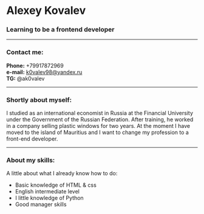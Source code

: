 # Alexey Kovalev
### Learning to be a frontend developer
***
### Contact me:
**Phone:** +79917872969 \
**e-mail:** k0valev98@yandex.ru \
**TG:** @ak0valev 
***
### Shortly about myself:

I studied as an international economist in Russia at the Financial University under the Government of the Russian Federation. After training, he worked in a company selling plastic windows for two years. At the moment I have moved to the island of Mauritius and I want to change my profession to a front-end developer.

***
### About my skills:

A little about what I already know how to do:

- Basic knowledge of HTML & css
- English intermediate level
- I little knowledge of Python
- Good manager skills